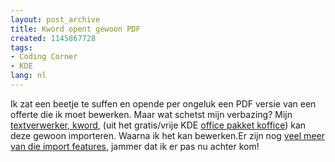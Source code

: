 ```yaml
---
layout: post_archive
title: Kword opent gewoon PDF
created: 1145867728
tags:
- Coding Corner
- KDE
lang: nl
---
```

Ik zat een beetje te suffen en opende per ongeluk een PDF versie van een offerte die ik moet bewerken. Maar wat schetst mijn verbazing? Mijn [textverwerker, kword](http://www.koffice.org/kword/ "Zeer goede frame based textverwerker, met krachtige layout functies"), (uit het gratis/vrije KDE [office pakket koffice](http://www.kde.nl/koffice/ "Zeer goed open office en microsoft office alternatief")) kan deze gewoon importeren. Waarna ik het kan bewerken.Er zijn nog [veel meer van die import features](http://www.koffice.org/filters/1.5/), jammer dat ik er pas nu achter kom!
